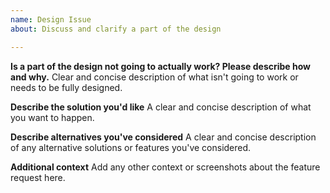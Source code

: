 ```yaml
---
name: Design Issue
about: Discuss and clarify a part of the design

---
```


**Is a part of the design not going to actually work? Please describe how and why.**
Clear and concise description of what isn't going to work or needs to be fully designed.

**Describe the solution you'd like**
A clear and concise description of what you want to happen.

**Describe alternatives you've considered**
A clear and concise description of any alternative solutions or features you've considered.

**Additional context**
Add any other context or screenshots about the feature request here.

